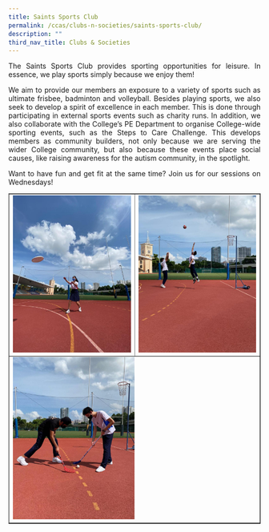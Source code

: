 ```yaml
---
title: Saints Sports Club
permalink: /ccas/clubs-n-societies/saints-sports-club/
description: ""
third_nav_title: Clubs & Societies
---
```

<p align="justify">The Saints Sports Club provides sporting opportunities for leisure. In essence, we play sports simply because we enjoy them!</p>
<p align="justify">We aim to provide our members an exposure to a variety of sports such as ultimate frisbee, badminton and volleyball. Besides playing sports, we also seek to develop a spirit of excellence in each member. This is done through participating in external sports events such as charity runs. In addition, we also collaborate with the College&rsquo;s PE Department to organise College-wide sporting events, such as the Steps to Care Challenge. This develops members as community builders, not only because we are serving the wider College community, but also because these events place social causes, like raising awareness for the autism community, in the spotlight.</p>
<p align="justify">Want to have fun and get fit at the same time? Join us for our sessions on Wednesdays!</p>
<table style="border-collapse: collapse; width: 100%;" border="1">
<tbody>
<tr>
<td style="width: 50%;"><img src="/images/ssc1.jpeg"></td>
<td style="width: 50%;"><img src="/images/ssc2.jpeg"></td>
</tr>
<tr>
<td colspan = "2"><img style="width: 50%;" src="/images/ssc3.jpeg"></td>
</tr>
</tbody>
</table>